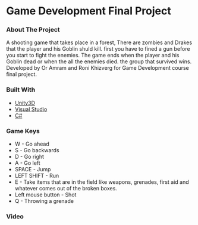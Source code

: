 # Game Development Final Project

### About The Project

A shooting game that takes place in a forest, There are zombies and Drakes that the player and his Goblin shuld kill. first you have to fined a gun before you start to fight the enemies. The game ends when the player and his Goblin dead or when the all the enemies died. 
the group that survived wins.
<br />
Developed by Or Amram and Roni Khizverg for Game Development course final project.

### Built With

* [Unity3D](https://unity.com/)
* [Visual Studio](https://visualstudio.microsoft.com/)
* [C#](https://docs.microsoft.com/en-us/dotnet/csharp/)

### Game Keys

* W - Go ahead
* S - Go backwards
* D - Go right
* A - Go left
* SPACE - Jump
* LEFT SHIFT - Run
* E - Take items that are in the field like weapons, grenades, first aid and whatever comes  out of the broken boxes.
* Left mouse button - Shot
* Q - Throwing a grenade

### Video


